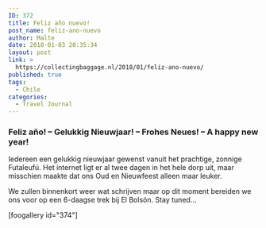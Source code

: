 ```yaml
---
ID: 372
title: Feliz año nuevo!
post_name: feliz-ano-nuevo
author: Malte
date: 2018-01-03 20:35:34
layout: post
link: >
  https://collectingbaggage.nl/2018/01/feliz-ano-nuevo/
published: true
tags:
  - Chile
categories:
  - Travel Journal
---
```


<h3 lang="es-CL">Feliz año! – Gelukkig Nieuwjaar! – Frohes Neues! – A happy new year!</h3>

Iedereen een gelukkig nieuwjaar gewenst vanuit het prachtige, zonnige Futaleufú. Het internet ligt er al twee dagen in het hele dorp uit, maar misschien maakte dat ons Oud en Nieuwfeest alleen maar leuker.

We zullen binnenkort weer wat schrijven maar op dit moment bereiden we ons voor op een 6-daagse trek bij El Bolsón. Stay tuned...

[foogallery id="374"]
